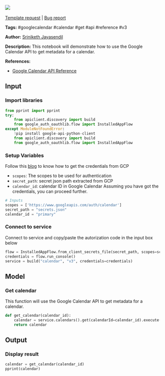 <a href="https://app.naas.ai/user-redirect/naas/downloader?url=https://raw.githubusercontent.com/jupyter-naas/awesome-notebooks/master/Google%20Calendar/Google_Calendar_Get_calendar.ipynb" target="_parent"><img src="https://naasai-public.s3.eu-west-3.amazonaws.com/open_in_naas.svg"/></a><br><br><a href="https://github.com/jupyter-naas/awesome-notebooks/issues/new?assignees=&labels=&template=template-request.md&title=Tool+-+Action+of+the+notebook+">Template request</a> | <a href="https://github.com/jupyter-naas/awesome-notebooks/issues/new?assignees=&labels=bug&template=bug_report.md&title=Google+Calendar+-+Get+calendar:+Error+short+description">Bug report</a>

**Tags:** #googlecalendar #calendar #get #api #reference #v3

**Author:** [Sriniketh Jayasendil](https://www.linkedin.com/in/sriniketh-jayasendil)

**Description:** This notebook will demonstrate how to use the Google Calendar API to get metadata for a calendar.

**References:**
- [Google Calendar API Reference](https://developers.google.com/calendar/api/v3/reference/calendars/get)

## Input

### Import libraries


```python
from pprint import pprint
try:
    from apiclient.discovery import build
    from google_auth_oauthlib.flow import InstalledAppFlow
except ModuleNotFoundError:
    !pip install google-api-python-client
    from apiclient.discovery import build
    from google_auth_oauthlib.flow import InstalledAppFlow
```

### Setup Variables
Follow this [blog](https://blog.sriniketh.design/getting-credentials-from-gcp-google-cloud-platform) to know how to get the credentials from GCP
- `scopes`: The scopes to be used for authentication
- `secret_path`: secret json path extracted from GCP
- `calendar_id`: calendar ID in Google Calendar
Assuming you have got the credentials, you can proceed further.


```python
# Inputs
scopes = ['https://www.googleapis.com/auth/calendar']
secret_path = "secrets.json"
calendar_id = "primary"
```

### Connect to service
Connect to service and copy/paste the autorization code in the input box below


```python
flow = InstalledAppFlow.from_client_secrets_file(secret_path, scopes=scopes)
credentials = flow.run_console()
service = build("calendar", "v3", credentials=credentials)
```

## Model

### Get calendar

This function will use the Google Calendar API to get metadata for a calendar.


```python
def get_calendar(calendar_id):
    calendar = service.calendars().get(calendarId=calendar_id).execute()
    return calendar
```

## Output

### Display result


```python
calendar = get_calendar(calendar_id)
pprint(calendar)
```

 
